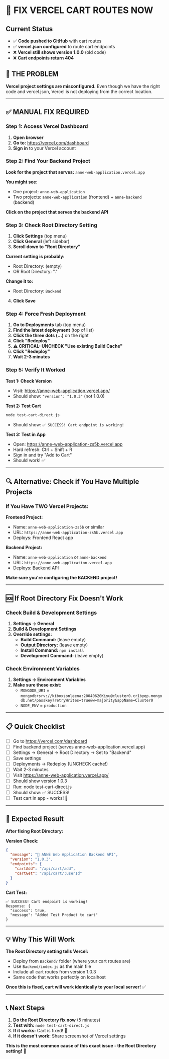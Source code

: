 # 🚨 FIX VERCEL CART ROUTES NOW

## Current Status
- ✅ **Code pushed to GitHub** with cart routes
- ✅ **vercel.json configured** to route cart endpoints  
- ❌ **Vercel still shows version 1.0.0** (old code)
- ❌ **Cart endpoints return 404**

## 🎯 THE PROBLEM
**Vercel project settings are misconfigured.** Even though we have the right code and vercel.json, Vercel is not deploying from the correct location.

---

## ✅ MANUAL FIX REQUIRED

### Step 1: Access Vercel Dashboard

1. **Open browser**
2. **Go to:** https://vercel.com/dashboard
3. **Sign in** to your Vercel account

### Step 2: Find Your Backend Project

**Look for the project that serves:** `anne-web-application.vercel.app`

**You might see:**
- One project: `anne-web-application`
- Two projects: `anne-web-application` (frontend) + `anne-backend` (backend)

**Click on the project that serves the backend API**

### Step 3: Check Root Directory Setting

1. **Click Settings** (top menu)
2. **Click General** (left sidebar)  
3. **Scroll down to "Root Directory"**

**Current setting is probably:**
- Root Directory: (empty)
- OR Root Directory: "."

**Change it to:**
- Root Directory: `Backend`

4. **Click Save**

### Step 4: Force Fresh Deployment

1. **Go to Deployments** tab (top menu)
2. **Find the latest deployment** (top of list)
3. **Click the three dots (...)** on the right
4. **Click "Redeploy"**
5. **⚠️ CRITICAL: UNCHECK "Use existing Build Cache"**
6. **Click "Redeploy"**
7. **Wait 2-3 minutes**

### Step 5: Verify It Worked

**Test 1: Check Version**
- Visit: https://anne-web-application.vercel.app/
- Should show: `"version": "1.0.3"` (not 1.0.0)

**Test 2: Test Cart**
```bash
node test-cart-direct.js
```
- Should show: `✅ SUCCESS! Cart endpoint is working!`

**Test 3: Test in App**
- Open: https://anne-web-application-zs5b.vercel.app
- Hard refresh: Ctrl + Shift + R
- Sign in and try "Add to Cart"
- Should work! ✅

---

## 🔍 Alternative: Check if You Have Multiple Projects

### If You Have TWO Vercel Projects:

**Frontend Project:**
- Name: `anne-web-application-zs5b` or similar
- URL: `https://anne-web-application-zs5b.vercel.app`
- Deploys: Frontend React app

**Backend Project:**
- Name: `anne-web-application` or `anne-backend`
- URL: `https://anne-web-application.vercel.app`
- Deploys: Backend API

**Make sure you're configuring the BACKEND project!**

---

## 🆘 If Root Directory Fix Doesn't Work

### Check Build & Development Settings

1. **Settings → General**
2. **Build & Development Settings**
3. **Override settings:**
   - **Build Command:** (leave empty)
   - **Output Directory:** (leave empty)  
   - **Install Command:** `npm install`
   - **Development Command:** (leave empty)

### Check Environment Variables

1. **Settings → Environment Variables**
2. **Make sure these exist:**
   - `MONGODB_URI` = `mongodb+srv://kiboxsonleena:20040620Kiyu@cluster0.cr1byep.mongodb.net/passkey?retryWrites=true&w=majority&appName=Cluster0`
   - `NODE_ENV` = `production`

---

## 📋 Quick Checklist

- [ ] Go to https://vercel.com/dashboard
- [ ] Find backend project (serves anne-web-application.vercel.app)
- [ ] Settings → General → Root Directory → Set to "Backend"
- [ ] Save settings
- [ ] Deployments → Redeploy (UNCHECK cache!)
- [ ] Wait 2-3 minutes
- [ ] Visit https://anne-web-application.vercel.app/
- [ ] Should show version 1.0.3
- [ ] Run: node test-cart-direct.js
- [ ] Should show: ✅ SUCCESS!
- [ ] Test cart in app - works! 🎉

---

## 🎯 Expected Result

**After fixing Root Directory:**

**Version Check:**
```json
{
  "message": "🚀 ANNE Web Application Backend API",
  "version": "1.0.3",
  "endpoints": {
    "cartAdd": "/api/cart/add",
    "cartGet": "/api/cart/:userId"
  }
}
```

**Cart Test:**
```
✅ SUCCESS! Cart endpoint is working!
Response: {
  "success": true,
  "message": "Added Test Product to cart"
}
```

---

## 💡 Why This Will Work

**The Root Directory setting tells Vercel:**
- Deploy from `Backend/` folder (where your cart routes are)
- Use `Backend/index.js` as the main file
- Include all cart routes from version 1.0.3
- Same code that works perfectly on localhost

**Once this is fixed, cart will work identically to your local server!** ✅

---

## 📞 Next Steps

1. **Do the Root Directory fix now** (5 minutes)
2. **Test with:** `node test-cart-direct.js`
3. **If it works:** Cart is fixed! 🎉
4. **If it doesn't work:** Share screenshot of Vercel settings

**This is the most common cause of this exact issue - the Root Directory setting!** 🚀
